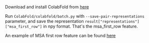 
Download and install ColabFold from [here](https://github.com/sokrypton/ColabFold/)

Run `ColabFold/colabfold/batch.py` with `--save-pair-representations` parameter, and save the representation ``result["representations"]["msa_first_row"]`` in npy format. That's the msa_first_row feature.

An example of MSA first row feature can be found [here](../Preprocessing/input/4zm2_Bmsa_first_row.npy)
